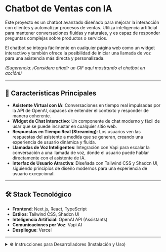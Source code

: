 # Chatbot de Ventas con IA

Este proyecto es un chatbot avanzado diseñado para mejorar la interacción con clientes y automatizar procesos de ventas. Utiliza inteligencia artificial para mantener conversaciones fluidas y naturales, y es capaz de responder preguntas complejas sobre productos o servicios.

El chatbot se integra fácilmente en cualquier página web como un widget interactivo y también ofrece la posibilidad de iniciar una llamada de voz para una asistencia más directa y personalizada.

*(Sugerencia: ¡Considera añadir un GIF aquí mostrando el chatbot en acción!)*

---

## 🚀 Características Principales

-   **Asistente Virtual con IA**: Conversaciones en tiempo real impulsadas por la API de OpenAI, capaces de entender el contexto y responder de manera coherente.
-   **Widget de Chat Interactivo**: Un componente de chat moderno y fácil de usar que se puede incrustar en cualquier sitio web.
-   **Respuestas en Tiempo Real (Streaming)**: Los usuarios ven las respuestas del asistente a medida que se generan, creando una experiencia de usuario dinámica y fluida.
-   **Llamadas de Voz Inteligentes**: Integración con Vapi para escalar la conversación a una llamada de voz, donde el usuario puede hablar directamente con el asistente de IA.
-   **Interfaz de Usuario Atractiva**: Diseñada con Tailwind CSS y Shadcn UI, siguiendo principios de diseño modernos para una experiencia de usuario excepcional.

---

## 🛠️ Stack Tecnológico

-   **Frontend**: Next.js, React, TypeScript
-   **Estilos**: Tailwind CSS, Shadcn UI
-   **Inteligencia Artificial**: OpenAI API (Assistants)
-   **Comunicaciones por Voz**: Vapi AI
-   **Despliegue**: Vercel

---

<details>
<summary>⚙️ Instrucciones para Desarrolladores (Instalación y Uso)</summary>

### Prerrequisitos

-   Node.js (v20+)
-   npm, yarn, pnpm, o bun

### Instalación

1.  **Clona el repositorio:**
    ```bash
    git clone https://github.com/tu-usuario/tu-repositorio.git
    cd tu-repositorio
    ```

2.  **Instala las dependencias:**
    ```bash
    npm install
    ```

3.  **Configura las variables de entorno:**

    Crea un archivo `.env.local` en la raíz del proyecto (puedes usar `.env.example` como plantilla) y añade tus claves de API:

    ```
    # Configuración de OpenAI
    OPENAI_API_KEY="tu_clave_de_api_de_openai"
    OPENAI_ASSISTANT_ID="tu_id_de_asistente_de_openai"

    # Configuración de VAPI
    NEXT_PUBLIC_VAPI_API_KEY="tu_clave_de_api_de_vapi"
    NEXT_PUBLIC_VAPI_ASSISTANT_ID="tu_id_de_asistente_de_vapi"
    ```

4.  **Ejecuta el servidor de desarrollo:**
    ```bash
    npm run dev
    ```

    Abre [http://localhost:3000](http://localhost:3000) en tu navegador para ver la aplicación.

</details>
